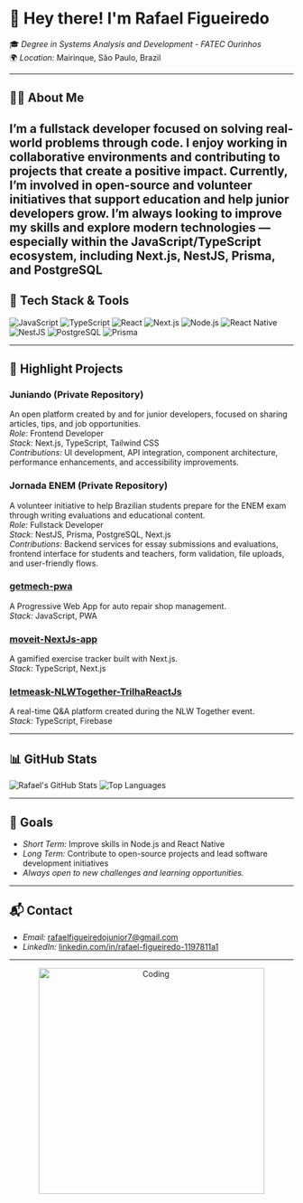 
# 👋 Hey there! I'm Rafael Figueiredo

🎓 *Degree in Systems Analysis and Development - FATEC Ourinhos*  
🌍 *Location:* Mairinque, São Paulo, Brazil  

---

## 🧑‍💻 About Me

I’m a fullstack developer focused on solving real-world problems through code. I enjoy working in collaborative environments and contributing to projects that create a positive impact.
Currently, I’m involved in open-source and volunteer initiatives that support education and help junior developers grow.
I’m always looking to improve my skills and explore modern technologies — especially within the JavaScript/TypeScript ecosystem, including Next.js, NestJS, Prisma, and PostgreSQL
---

## 🚀 Tech Stack & Tools

![JavaScript](https://img.shields.io/badge/-JavaScript-333?style=flat&logo=javascript)
![TypeScript](https://img.shields.io/badge/-TypeScript-333?style=flat&logo=typescript)
![React](https://img.shields.io/badge/-React-333?style=flat&logo=react)
![Next.js](https://img.shields.io/badge/-Next.js-333?style=flat&logo=next.js)
![Node.js](https://img.shields.io/badge/-Node.js-333?style=flat&logo=node.js)
![React Native](https://img.shields.io/badge/-React%20Native-333?style=flat&logo=react)
![NestJS](https://img.shields.io/badge/-NestJS-333?style=flat&logo=nestjs)
![PostgreSQL](https://img.shields.io/badge/-PostgreSQL-333?style=flat&logo=postgresql)
![Prisma](https://img.shields.io/badge/-Prisma-333?style=flat&logo=prisma)

---

## 📌 Highlight Projects

### Juniando (Private Repository)
An open platform created by and for junior developers, focused on sharing articles, tips, and job opportunities.  
*Role:* Frontend Developer  
*Stack:* Next.js, TypeScript, Tailwind CSS  
*Contributions:* UI development, API integration, component architecture, performance enhancements, and accessibility improvements.

### Jornada ENEM (Private Repository)
A volunteer initiative to help Brazilian students prepare for the ENEM exam through writing evaluations and educational content.  
*Role:* Fullstack Developer  
*Stack:* NestJS, Prisma, PostgreSQL, Next.js  
*Contributions:* Backend services for essay submissions and evaluations, frontend interface for students and teachers, form validation, file uploads, and user-friendly flows.

### [getmech-pwa](https://github.com/RafaelFigueiredo2203/getmech-pwa)
A Progressive Web App for auto repair shop management.  
*Stack:* JavaScript, PWA

### [moveit-NextJs-app](https://github.com/RafaelFigueiredo2203/moveit-NextJs-app)
A gamified exercise tracker built with Next.js.  
*Stack:* TypeScript, Next.js

### [letmeask-NLWTogether-TrilhaReactJs](https://github.com/RafaelFigueiredo2203/letmeask-NLWTogether-TrilhaReactJs)
A real-time Q&A platform created during the NLW Together event.  
*Stack:* TypeScript, Firebase

---

## 📊 GitHub Stats

![Rafael's GitHub Stats](https://github-readme-stats.vercel.app/api?username=RafaelFigueiredo2203&show_icons=true&theme=radical)
![Top Languages](https://github-readme-stats.vercel.app/api/top-langs/?username=RafaelFigueiredo2203&layout=compact&theme=radical)

---

## 🌱 Goals

- *Short Term:* Improve skills in Node.js and React Native  
- *Long Term:* Contribute to open-source projects and lead software development initiatives  
- *Always open to new challenges and learning opportunities.*

---

## 📬 Contact

- *Email:* [rafaelfigueiredojunior7@gmail.com](mailto:rafaelfigueiredojunior7@gmail.com)  
- *LinkedIn:* [linkedin.com/in/rafael-figueiredo-1197811a1](https://www.linkedin.com/in/rafael-figueiredo-1197811a1/)

---

<div align="center">
  <img src="https://media.giphy.com/media/ZVik7pBtu9dNS/giphy.gif" alt="Coding" width="400">
</div>
